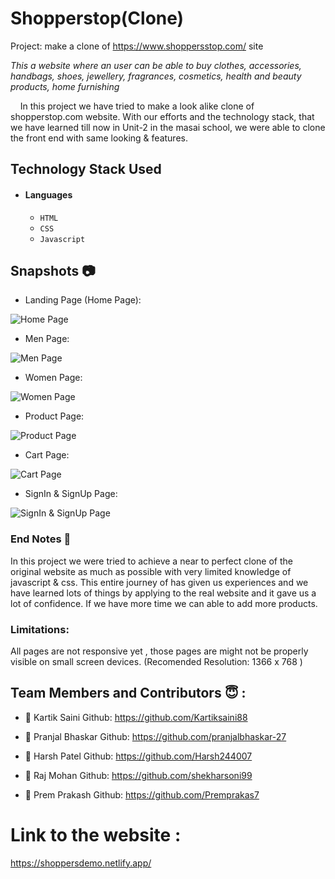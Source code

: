 # Shopperstop(Clone)
Project: make a clone of https://www.shoppersstop.com/ site

*This a website where an user can be able to buy clothes, accessories, handbags, shoes, jewellery, fragrances, cosmetics, health and beauty products, home furnishing*

&nbsp;&nbsp;&nbsp;&#160;In this project we have tried to make a look alike clone of shopperstop.com website. With our efforts and the technology stack, that we have learned till now in Unit-2 in the masai school, we were able to clone the front end with same looking & features.



## Technology Stack Used

- #### Languages
  - `HTML`
  - `CSS`
  - `Javascript`


## Snapshots 📷
- Landing Page (Home Page):
  
![Home Page](https://user-images.githubusercontent.com/97525903/167252926-21890d1e-3c80-47e1-bfec-57ebc3b3163b.png)

- Men Page:
  
![Men Page](https://user-images.githubusercontent.com/97525903/167253245-f3403d2f-4ff9-4262-b241-250610619208.png)

- Women Page:
  
![Women Page](https://user-images.githubusercontent.com/97525903/167253321-03a926b9-4889-4f23-9189-4b31b85fdc48.png)

- Product Page:
  
![Product Page](https://user-images.githubusercontent.com/97525903/167253375-5a025b7c-5e15-46db-8e09-776f58ec3690.png)

- Cart Page:
  
![Cart Page](https://user-images.githubusercontent.com/97525903/167253407-7f946ad0-5156-4bf3-9e88-6d2e9c2a4615.png)

- SignIn & SignUp Page:
  
![SignIn & SignUp Page](https://user-images.githubusercontent.com/97525903/167253440-6b60421a-3e03-4a6a-b29e-62455efb67fb.png)

### End Notes 📑
In this project we were tried to achieve a near to perfect clone of the original website as much as possible with very limited knowledge of javascript & css. This entire journey of has given us experiences and we have learned lots of things by applying to the real website and it gave us a lot of confidence. If we have more time we can able to add more products.

### Limitations:
All pages are not responsive yet , those pages are might not be properly visible on small screen devices.
(Recomended Resolution: 1366 x 768 )

## Team Members and Contributors 😇 :

 - 👤 Kartik Saini
  Github: https://github.com/Kartiksaini88
  
- 👤 Pranjal Bhaskar
  Github: https://github.com/pranjalbhaskar-27
  
- 👤 Harsh Patel
  Github: https://github.com/Harsh244007
  
- 👤 Raj Mohan
  Github: https://github.com/shekharsoni99
  
- 👤 Prem Prakash
  Github: https://github.com/Premprakas7
  



# Link to the website : 
https://shoppersdemo.netlify.app/

